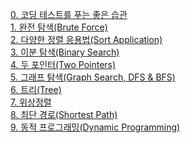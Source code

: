 
[0. 코딩 테스트를 푸는 좋은 습관]()    
[1. 완전 탐색(Brute Force)]()    
[2. 다양한 정렬 응용법(Sort Application)]()    
[3. 이분 탐색(Binary Search)]()    
[4. 두 포인터(Two Pointers)]()    
[5. 그래프 탐색(Graph Search, DFS & BFS)]()    
[6. 트리(Tree)]()    
[7. 위상정렬]()    
[8. 최단 경로(Shortest Path)]()    
[9. 동적 프로그래밍(Dynamic Programming)]()
